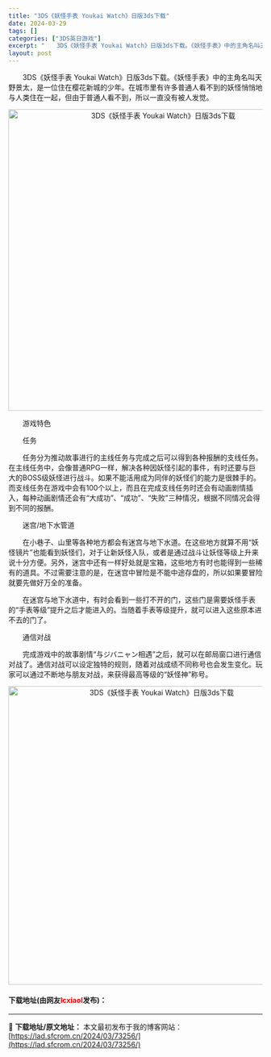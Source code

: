 ```yaml
---
title: "3DS《妖怪手表 Youkai Watch》日版3ds下载"
date: 2024-03-29
tags: []
categories: ["3DS英日游戏"]
excerpt: "　　3DS《妖怪手表 Youkai Watch》日版3ds下载。《妖怪手表》中的主角名叫天野景太，是一位住在樱花新城的少年。在城市里有许多普通人看不到的妖怪悄悄地与人类住在一起，但由于普通人看不到，所以一直没有被人发觉。 　　游戏特色 　　任务 　　任务分为推动故事进行的主线任务与完成之后可以得到各&hellip;"
layout: post
---
```


 <p>　　3DS《妖怪手表 Youkai Watch》日版3ds下载。《妖怪手表》中的主角名叫天野景太，是一位住在樱花新城的少年。在城市里有许多普通人看不到的妖怪悄悄地与人类住在一起，但由于普通人看不到，所以一直没有被人发觉。</p> <p align="center"><img align="" border="0" src="https://lad.sfcrom.cn/wp-content/uploads/2024/03/20240329_66062730d0610.png" width="598" alt="3DS《妖怪手表 Youkai Watch》日版3ds下载" /></p> <p>　　游戏特色</p> <p>　　任务</p> <p>　　任务分为推动故事进行的主线任务与完成之后可以得到各种报酬的支线任务。在主线任务中，会像普通RPG一样，解决各种因妖怪引起的事件，有时还要与巨大的BOSS级妖怪进行战斗。如果不能活用成为同伴的妖怪们的能力是很棘手的。而支线任务在游戏中会有100个以上，而且在完成支线任务时还会有动画剧情插入，每种动画剧情还会有&ldquo;大成功&rdquo;、&ldquo;成功&rdquo;、&ldquo;失败&rdquo;三种情况，根据不同情况会得到不同的报酬。</p> <p>　　迷宫/地下水管道</p> <p>　　在小巷子、山里等各种地方都会有迷宫与地下水道。在这些地方就算不用&ldquo;妖怪镜片&rdquo;也能看到妖怪们，对于让新妖怪入队，或者是通过战斗让妖怪等级上升来说十分方便。另外，迷宫中还有一样好处就是宝箱，这些地方有时也能得到一些稀有的道具。不过需要注意的是，在迷宫中冒险是不能中途存盘的，所以如果要冒险就要先做好万全的准备。</p> <p>　　在迷宫与地下水道中，有时会看到一些打不开的门，这些门是需要妖怪手表的&ldquo;手表等级&rdquo;提升之后才能进入的。当随着手表等级提升，就可以进入这些原本进不去的门了。</p> <p>　　通信对战</p> <p>　　完成游戏中的故事剧情&ldquo;与ジバニャン相遇&rdquo;之后，就可以在邮局窗口进行通信对战了。通信对战可以设定独特的规则，随着对战成绩不同称号也会发生变化。玩家可以通过不断地与朋友对战，来获得最高等级的&ldquo;妖怪神&rdquo;称号。</p> <p align="center"><img align="" border="0" src="https://lad.sfcrom.cn/wp-content/uploads/2024/03/20240329_660627320bf1f.png" width="592" alt="3DS《妖怪手表 Youkai Watch》日版3ds下载" /></p> <p><h4>下载地址(由网友<font color="red">lcxiaol</font>发布)：</h4></p> 

---
📖 **下载地址/原文地址：** 本文最初发布于我的博客网站：[https://lad.sfcrom.cn/2024/03/73256/](https://lad.sfcrom.cn/2024/03/73256/)
